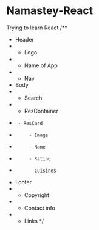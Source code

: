 # Namastey-React
Trying to learn React
/**
 * Header
 *  - Logo
 *  - Name of App
 *  - Nav
 * Body
 *  - Search
 *  - ResContainer 
 *      - ResCard
 *          - Image
 *          - Name
 *          - Rating
 *          - Cuisines
 * Footer
 *  - Copyright
 *  - Contact info
 *  - Links
 */